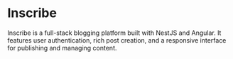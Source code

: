 # Inscribe
Inscribe is a full-stack blogging platform built with NestJS and Angular. It features user authentication, rich post creation, and a responsive interface for publishing and managing content.
